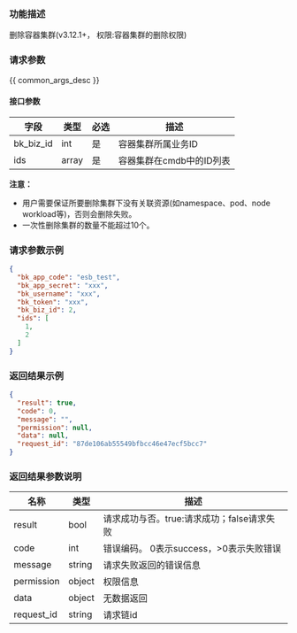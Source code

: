 ### 功能描述

删除容器集群(v3.12.1+， 权限:容器集群的删除权限)

### 请求参数

{{ common_args_desc }}

#### 接口参数

| 字段        | 类型    | 必选  | 描述              |
|-----------|-------|-----|-----------------|
| bk_biz_id | int   | 是   | 容器集群所属业务ID      |
| ids       | array | 是   | 容器集群在cmdb中的ID列表 |

**注意：**

- 用户需要保证所要删除集群下没有关联资源(如namespace、pod、node workload等)，否则会删除失败。
- 一次性删除集群的数量不能超过10个。

### 请求参数示例

```json
{
  "bk_app_code": "esb_test",
  "bk_app_secret": "xxx",
  "bk_username": "xxx",
  "bk_token": "xxx",
  "bk_biz_id": 2,
  "ids": [
    1,
    2
  ]
}
```

### 返回结果示例

```json
{
  "result": true,
  "code": 0,
  "message": "",
  "permission": null,
  "data": null,
  "request_id": "87de106ab55549bfbcc46e47ecf5bcc7"
}
```

### 返回结果参数说明

| 名称         | 类型     | 描述                         |
|------------|--------|----------------------------|
| result     | bool   | 请求成功与否。true:请求成功；false请求失败 |
| code       | int    | 错误编码。 0表示success，>0表示失败错误  |
| message    | string | 请求失败返回的错误信息                |
| permission | object | 权限信息                       |
| data       | object | 无数据返回                      |
| request_id | string | 请求链id                      |
